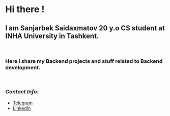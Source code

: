 # Hi there !

## I am Sanjarbek Saidaxmatov 20 y.o CS student at INHA University in Tashkent.
<br/>

### Here I share my Backend projects and stuff related to Backend  development.
<br/>

### *Contact Info:*
* [Telegram](https://t.me/saidakhmatov)
* [LinkedIn](hhttps://www.linkedin.com/in/sanjar-saidakhmatov-159abb21a)


